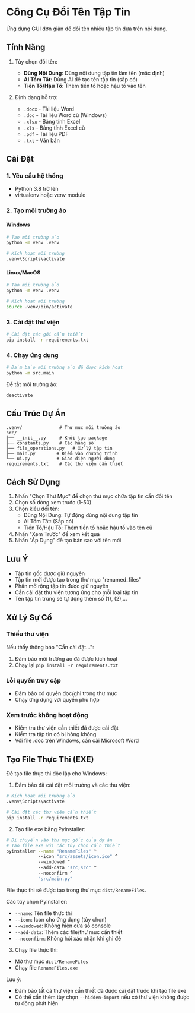 # Công Cụ Đổi Tên Tập Tin

Ứng dụng GUI đơn giản để đổi tên nhiều tập tin dựa trên nội dung.

## Tính Năng

1. Tùy chọn đổi tên:
   - **Dùng Nội Dung**: Dùng nội dung tập tin làm tên (mặc định)
   - **AI Tóm Tắt**: Dùng AI để tạo tên tập tin (sắp có)
   - **Tiền Tố/Hậu Tố**: Thêm tiền tố hoặc hậu tố vào tên

2. Định dạng hỗ trợ:
   - `.docx` - Tài liệu Word
   - `.doc` - Tài liệu Word cũ (Windows)
   - `.xlsx` - Bảng tính Excel
   - `.xls` - Bảng tính Excel cũ
   - `.pdf` - Tài liệu PDF
   - `.txt` - Văn bản

## Cài Đặt

### 1. Yêu cầu hệ thống
- Python 3.8 trở lên
- virtualenv hoặc venv module

### 2. Tạo môi trường ảo

#### Windows
```bash
# Tạo môi trường ảo
python -m venv .venv

# Kích hoạt môi trường
.venv\Scripts\activate
```

#### Linux/MacOS
```bash
# Tạo môi trường ảo
python -m venv .venv

# Kích hoạt môi trường
source .venv/bin/activate
```

### 3. Cài đặt thư viện
```bash
# Cài đặt các gói cần thiết
pip install -r requirements.txt
```

### 4. Chạy ứng dụng
```bash
# Đảm bảo môi trường ảo đã được kích hoạt
python -m src.main
```

Để tắt môi trường ảo:
```bash
deactivate
```

## Cấu Trúc Dự Án
```
.venv/              # Thư mục môi trường ảo
src/
├── __init__.py     # Khởi tạo package
├── constants.py    # Các hằng số
├── file_operations.py   # Xử lý tập tin
├── main.py        # Điểm vào chương trình
└── ui.py          # Giao diện người dùng
requirements.txt    # Các thư viện cần thiết
```

## Cách Sử Dụng

1. Nhấn "Chọn Thư Mục" để chọn thư mục chứa tập tin cần đổi tên
2. Chọn số dòng xem trước (1-50)
3. Chọn kiểu đổi tên:
   - Dùng Nội Dung: Tự động dùng nội dung tập tin
   - AI Tóm Tắt: (Sắp có)
   - Tiền Tố/Hậu Tố: Thêm tiền tố hoặc hậu tố vào tên cũ
4. Nhấn "Xem Trước" để xem kết quả
5. Nhấn "Áp Dụng" để tạo bản sao với tên mới

## Lưu Ý
- Tập tin gốc được giữ nguyên
- Tập tin mới được tạo trong thư mục "renamed_files"
- Phần mở rộng tập tin được giữ nguyên
- Cần cài đặt thư viện tương ứng cho mỗi loại tập tin
- Tên tập tin trùng sẽ tự động thêm số (1), (2),...

## Xử Lý Sự Cố

### Thiếu thư viện
Nếu thấy thông báo "Cần cài đặt...":
1. Đảm bảo môi trường ảo đã được kích hoạt
2. Chạy lại `pip install -r requirements.txt`

### Lỗi quyền truy cập
- Đảm bảo có quyền đọc/ghi trong thư mục
- Chạy ứng dụng với quyền phù hợp

### Xem trước không hoạt động
- Kiểm tra thư viện cần thiết đã được cài đặt
- Kiểm tra tập tin có bị hỏng không
- Với file .doc trên Windows, cần cài Microsoft Word

## Tạo File Thực Thi (EXE)

Để tạo file thực thi độc lập cho Windows:

1. Đảm bảo đã cài đặt môi trường và các thư viện:
```bash
# Kích hoạt môi trường ảo
.venv\Scripts\activate

# Cài đặt các thư viện cần thiết
pip install -r requirements.txt
```

2. Tạo file exe bằng PyInstaller:
```bash
# Di chuyển vào thư mục gốc của dự án
# Tạo file exe với các tùy chọn cần thiết
pyinstaller --name "RenameFiles" ^
            --icon "src/assets/icon.ico" ^
            --windowed ^
            --add-data "src;src" ^
            --noconfirm ^
            "src/main.py"
```

File thực thi sẽ được tạo trong thư mục `dist/RenameFiles`.

Các tùy chọn PyInstaller:
- `--name`: Tên file thực thi
- `--icon`: Icon cho ứng dụng (tùy chọn)
- `--windowed`: Không hiện cửa sổ console
- `--add-data`: Thêm các file/thư mục cần thiết
- `--noconfirm`: Không hỏi xác nhận khi ghi đè

3. Chạy file thực thi:
- Mở thư mục `dist/RenameFiles`
- Chạy file `RenameFiles.exe`

Lưu ý:
- Đảm bảo tất cả thư viện cần thiết đã được cài đặt trước khi tạo file exe
- Có thể cần thêm tùy chọn `--hidden-import` nếu có thư viện không được tự động phát hiện